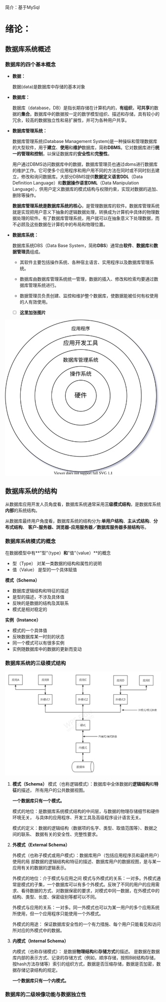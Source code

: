 简介：基于MySql

# 绪论：

## 数据库系统概述

### 数据库的四个基本概念

- **数据：**

	数据(data)是数据库中存储的基本对象

- **数据库：**

	数据库（database，DB）是指长期存储在计算机内的，**有组织**，**可共享**的数据的**集合**。数据库中的数据按一定的数学模型组织、描述和存储，具有较小的冗余，较高的数据独立性和易扩展性，并可为各种用户共享。

- **数据库管理系统：**

	数据库管理系统(Database Management System)是一种操纵和管理数据库的大型软件，用于**建立**、**使用**和**维护**数据库，简称**DBMS**。它对数据库进行**统一的管理和控制**，以保证数据库的**安全性**和**完整性**。

	用户通过DBMS访问数据库中的数据，数据库管理员也通过dbms进行数据库的维护工作。它可使多个应用程序和用户用不同的方法在同时或不同时刻去建立，修改和询问数据库。大部分DBMS提供**数据定义语言DDL**（Data Definition Language）和**数据操作语言DML**（Data Manipulation Language），供用户定义数据库的模式结构与权限约束，实现对数据的追加、删除等操作。

	**数据库管理系统是数据库系统的核心**，是管理数据库的软件。数据库管理系统就是实现把用户意义下抽象的逻辑数据处理，转换成为计算机中具体的物理数据处理的软件。有了数据库管理系统，用户就可以在抽象意义下处理数据，而不必顾及这些数据在计算机中的布局和物理位置。

- **数据库系统：**

	数据库系统DBS（Data Base System，简称**DBS**）通常由**软件**、**数据库**和**数据管理员**组成。

	- 其软件主要包括操作系统、各种宿主语言、实用程序以及数据库管理系统。

	- 数据库由数据库管理系统统一管理，数据的插入、修改和检索均要通过数据库管理系统进行。

	- 数据管理员负责创建、监控和维护整个数据库，使数据能被任何有权使用的人有效使用。

	

	 -  [ ] **这里加张图片**



<img src="../图片素材/引入数据库后计算机系统的层次结构.drawio.svg" alt="引入数据库后计算机系统的层次结构.drawio"  />





## 数据库系统的结构



从数据库应用开发人员角度看，数据库系统通常采用**三级模式结构**，是数据库系统**内部**的系统结构。

从数据库最终用户角度看，数据库系统的结构分为:**单用户结构**、**主从式结构**、**分布式结构**、 **客户-服务器、浏览器-应用服务器／数据库服务器多层结构**等。



### 数据库系统模式的概念

在数据模型中有**”型“（type）**和**”值“（value）**的概念

- 型（Type） 对某一类数据的结构和属性的说明
- 值（Value） 是型的一个具体赋值

**模式（Schema）**

- 数据库逻辑结构和特征的描述
- 是型的描述，不涉及具体值
- 反映的是数据的结构及其联系
- 模式是相对稳定的

**实例（Instance）**

- 模式的一个具体值
- 反映数据库某一时刻的状态
- 同一个模式可以有很多实例
- 实例随数据库中的数据的更新而变动



### 数据库系统的三级模式结构



![数据库三级模式结构](../图片素材/数据库三级模式结构.png)

1. **模式（Schema）**
	模式（也称逻辑模式）：数据库中全体数据的**逻辑结构**和**特征**的描述， 所有用户的公共数据视图。

	**一个数据库只有一个模式。**

	模式的地位：是数据库系统模式结构的中间层，与数据的物理存储细节和硬件环境无关， 与具体的应用程序、开发工具及高级程序设计语言无关。

	模式的定义：数据的逻辑结构（数据项的名字、类型、取值范围等）、数据之间的联系、 数据有关的安全性、完整性要求。	

2. **外模式（External Schema）**

	外模式（也称子模式或用户模式）：数据库用户（包括应用程序员和最终用户）使用的局 部数据的逻辑结构和特征的描述、数据库用户的数据视图，是与某一应用有关的数据的逻辑表示。

	外模式的地位：介于模式与应用之间
	模式与外模式的关系：一对多。外模式通常是模式的子集，一个数据库可以有多个外模式。反映了不同的用户的应用需求、看待数据的方式、对数据保密的要求，对模式中同一数据，在外模式中的结构、类型、长度、保密级别等都可以不同。

	外模式与应用的关系：一对多。同一外模式也可以为某一用户的多个应用系统所使用，但一个应用程序只能使用一个外模式。

	外模式的用途：
	保证数据库安全性的一个有力措施、每个用户只能看见和访问所对应的外模式中的数据。

3. **内模式（Internal Schema）**

	内模式（也称存储模式）：
	是数据**物理结构**和**存储方式**的描述。
	是数据在数据库内部的表示方式、记录的存储方式（例如，顺序存储，按照B树结构存储，按hash方法存储等）索引的组织方式，数据是否压缩存储，数据是否加密，数据存储记录结构的规定。

	**一个数据库只有一个内模式。**
	
	
	
### 数据库的二级映像功能与数据独立性

​	
